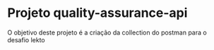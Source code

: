 # Projeto quality-assurance-api

O objetivo deste projeto é a criação da collection do postman para o desafio lekto
